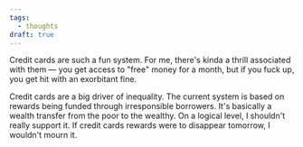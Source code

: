 ```yaml
---
tags:
  - thoughts
draft: true
---
```


Credit cards are such a fun system. For me, there's kinda a thrill associated with them — you get access to "free" money for a month, but if you fuck up, you get hit with an exorbitant fine.

Credit cards are a big driver of inequality. The current system is based on rewards being funded through irresponsible borrowers. It's basically a wealth transfer from the poor to the wealthy. On a logical level, I shouldn't really support it. If credit cards rewards were to disappear tomorrow, I wouldn't mourn it.
